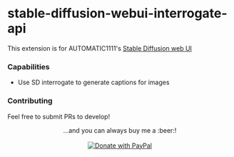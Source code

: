 <p float="left">
    <img alt="" src="https://img.shields.io/badge/Python-FFD43B?style=for-the-badge&logo=python&logoColor=blue" />
    <img alt="" src="https://img.shields.io/badge/PyTorch-EE4C2C?style=for-the-badge&logo=pytorch&logoColor=white" />
    <img alt="" src="https://img.shields.io/badge/Numpy-777BB4?style=for-the-badge&logo=numpy&logoColor=white" />
</p>

# stable-diffusion-webui-interrogate-api

This extension is for AUTOMATIC1111's [Stable Diffusion web UI](https://github.com/AUTOMATIC1111/stable-diffusion-webui)

### Capabilities

* Use SD interrogate to generate captions for images

### Contributing

Feel free to submit PRs to develop!

<p align="center">
  ...and you can always buy me a :beer:! <br/><br/>
  <a href="https://www.paypal.com/paypalme/ilian6806" target="_blank">
    <img src="https://img.shields.io/badge/Donate-PayPal-green.svg" alt="Donate with PayPal"/>
  </a>
</p>

